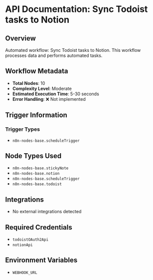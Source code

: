 # API Documentation: Sync Todoist tasks to Notion

## Overview
Automated workflow: Sync Todoist tasks to Notion. This workflow processes data and performs automated tasks.

## Workflow Metadata
- **Total Nodes**: 10
- **Complexity Level**: Moderate
- **Estimated Execution Time**: 5-30 seconds
- **Error Handling**: ❌ Not implemented

## Trigger Information
### Trigger Types
- `n8n-nodes-base.scheduleTrigger`

## Node Types Used
- `n8n-nodes-base.stickyNote`
- `n8n-nodes-base.notion`
- `n8n-nodes-base.scheduleTrigger`
- `n8n-nodes-base.todoist`

## Integrations
- No external integrations detected

## Required Credentials
- `todoistOAuth2Api`
- `notionApi`

## Environment Variables
- `WEBHOOK_URL`
